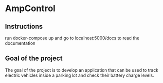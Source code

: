 # AmpControl
## Instructions
run docker-compose up and go to localhost:5000/docs to read the documentation

## Goal of the project
The goal of the project is to develop an application that can be used to track electric vehicles inside a parking lot and
check their battery charge levels.